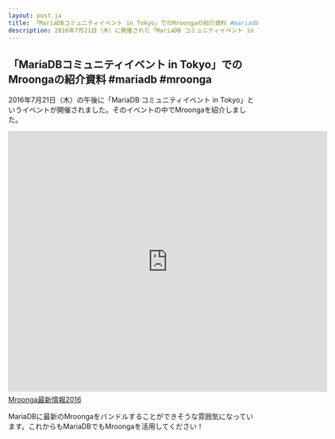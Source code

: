 ```yaml
---
layout: post.ja
title: 「MariaDBコミュニティイベント in Tokyo」でのMroongaの紹介資料 #mariadb #mroonga
description: 2016年7月21日（木）に開催された「MariaDB コミュニティイベント in Tokyo」でのMroongaの紹介資料です。
---
```


## 「MariaDBコミュニティイベント in Tokyo」でのMroongaの紹介資料 #mariadb #mroonga

2016年7月21日（木）の午後に「MariaDB コミュニティイベント in Tokyo」というイベントが開催されました。そのイベントの中でMroongaを紹介しました。

<iframe src="https://slide.rabbit-shocker.org/authors/kou/mariadb-community-event-2016-07-21/viewer.html"
        width="640" height="524"
        frameborder="0"
        marginwidth="0"
        marginheight="0"
        scrolling="no"
        style="border: 1px solid #ccc; border-width: 1px 1px 0; margin-bottom: 5px"
        allowfullscreen> </iframe>
<div style="margin-bottom: 5px">
  <a href="https://slide.rabbit-shocker.org/authors/kou/mariadb-community-event-2016-07-21/" title="Mroonga最新情報2016">Mroonga最新情報2016</a>
</div>

MariaDBに最新のMroongaをバンドルすることができそうな雰囲気になっています。これからもMariaDBでもMroongaを活用してください！

